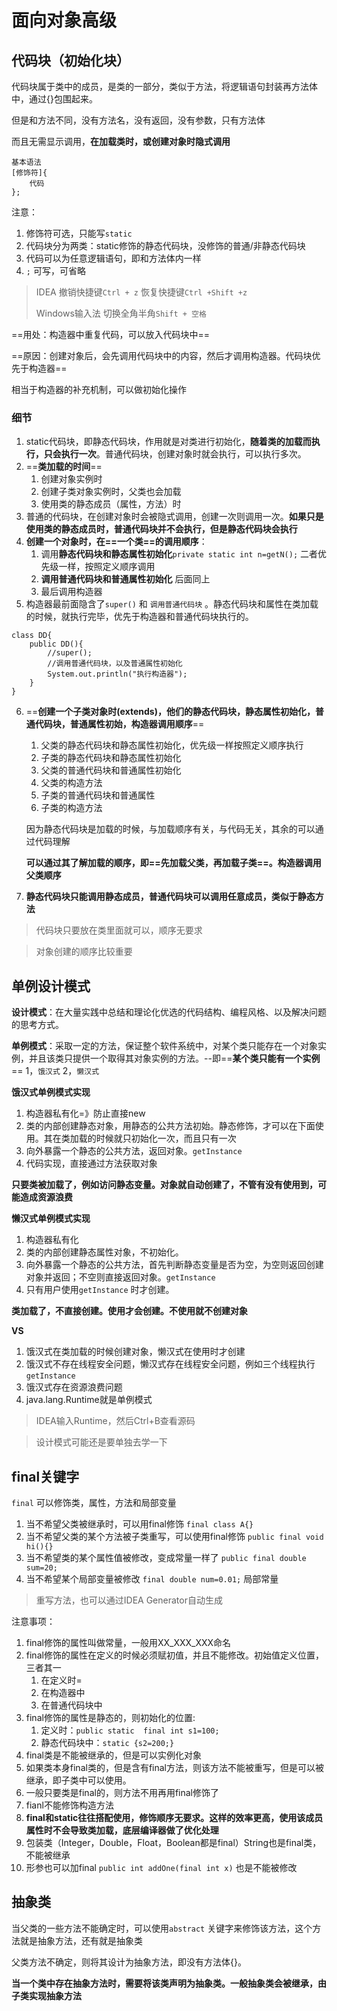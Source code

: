 # 面向对象高级

## 代码块（初始化块）

代码块属于类中的成员，是类的一部分，类似于方法，将逻辑语句封装再方法体中，通过{}包围起来。

但是和方法不同，没有方法名，没有返回，没有参数，只有方法体

而且无需显示调用，**在加载类时，或创建对象时隐式调用**

```
基本语法
[修饰符]{
	代码
};
```

注意：

1. 修饰符可选，只能写`static` 
2. 代码块分为两类：static修饰的静态代码块，没修饰的普通/非静态代码块
3. 代码可以为任意逻辑语句，即和方法体内一样
4. `;` 可写，可省略

> IDEA 撤销快捷键`Ctrl + z` 恢复快捷键`Ctrl +Shift +z` 
>
> Windows输入法 切换全角半角`Shift + 空格`

==用处：构造器中重复代码，可以放入代码块中==

==原因：创建对象后，会先调用代码块中的内容，然后才调用构造器。代码块优先于构造器==

相当于构造器的补充机制，可以做初始化操作

### 细节

1. static代码块，即静态代码块，作用就是对类进行初始化，**随着类的加载而执行，只会执行一次**。普通代码块，创建对象时就会执行，可以执行多次。
2. ==**类加载的时间**==
   1. 创建对象实例时
   2. 创建子类对象实例时，父类也会加载
   3. 使用类的静态成员（属性，方法）时
3. 普通的代码块，在创建对象时会被隐式调用，创建一次则调用一次。**如果只是使用类的静态成员时，普通代码块并不会执行，但是静态代码块会执行**
4. **创建一个对象时，在==一个类==的调用顺序**：
   1. 调用**静态代码块和静态属性初始化**`private static int n=getN();` 二者优先级一样，按照定义顺序调用
   2. **调用普通代码块和普通属性初始化** 后面同上
   3. 最后调用构造器
5. 构造器最前面隐含了`super()` 和 `调用普通代码块` 。静态代码块和属性在类加载的时候，就执行完毕，优先于构造器和普通代码块执行的。

```
class DD{
    public DD(){
        //super();
        //调用普通代码块，以及普通属性初始化
        System.out.println("执行构造器");
    }
}
```

6. ==**创建一个子类对象时(extends)，他们的静态代码块，静态属性初始化，普通代码块，普通属性初始，构造器调用顺序**==

   1. 父类的静态代码块和静态属性初始化，优先级一样按照定义顺序执行
   2. 子类的静态代码块和静态属性初始化
   3. 父类的普通代码块和普通属性初始化
   4. 父类的构造方法
   5. 子类的普通代码块和普通属性
   6. 子类的构造方法

   因为静态代码块是加载的时候，与加载顺序有关，与代码无关，其余的可以通过代码理解

   **可以通过其了解加载的顺序，即==先加载父类，再加载子类==。构造器调用父类顺序**
7. **静态代码块只能调用静态成员，普通代码块可以调用任意成员，类似于静态方法**
   
   
   

> 代码块只要放在类里面就可以，顺序无要求

> 对象创建的顺序比较重要

## 单例设计模式

**设计模式**：在大量实践中总结和理论化优选的代码结构、编程风格、以及解决问题的思考方式。

**单例模式**：采取一定的方法，保证整个软件系统中，对某个类只能存在一个对象实例，并且该类只提供一个取得其对象实例的方法。--即==**某个类只能有一个实例**== 1，`饿汉式` 2，`懒汉式`

**饿汉式单例模式实现**

1. 构造器私有化=》防止直接new
2. 类的内部创建静态对象，用静态的公共方法初始。静态修饰，才可以在下面使用。其在类加载的时候就只初始化一次，而且只有一次
3. 向外暴露一个静态的公共方法，返回对象。`getInstance`
4. 代码实现，直接通过方法获取对象

**只要类被加载了，例如访问静态变量。对象就自动创建了，不管有没有使用到，可能造成资源浪费**

**懒汉式单例模式实现**

1. 构造器私有化
2. 类的内部创建静态属性对象，不初始化。
3. 向外暴露一个静态的公共方法，首先判断静态变量是否为空，为空则返回创建对象并返回；不空则直接返回对象。`getInstance`
4. 只有用户使用`getInstance` 时才创建。

**类加载了，不直接创建。使用才会创建。不使用就不创建对象**

**VS**

1. 饿汉式在类加载的时候创建对象，懒汉式在使用时才创建
2. 饿汉式不存在线程安全问题，懒汉式存在线程安全问题，例如三个线程执行`getInstance`
3. 饿汉式存在资源浪费问题
4. java.lang.Runtime就是单例模式

> IDEA输入Runtime，然后Ctrl+B查看源码

> 设计模式可能还是要单独去学一下

## final关键字

`final` 可以修饰类，属性，方法和局部变量

1. 当不希望父类被继承时，可以用final修饰 `final class A{}`
2. 当不希望父类的某个方法被子类重写，可以使用final修饰 `public final void hi(){}`
3. 当不希望类的某个属性值被修改，变成常量一样了 `public final double sum=20;`
4. 当不希望某个局部变量被修改 `final double num=0.01;` 局部常量

> 重写方法，也可以通过IDEA Generator自动生成

注意事项：

1. final修饰的属性叫做常量，一般用XX_XXX_XXX命名
2. final修饰的属性在定义的时候必须赋初值，并且不能修改。初始值定义位置，三者其一
   1. 在定义时=
   2. 在构造器中
   3. 在普通代码块中
3. final修饰的属性是静态的，则初始化的位置:
   1. 定义时：`public static  final int s1=100;`
   2. 静态代码块中：`static {s2=200;}`
4. final类是不能被继承的，但是可以实例化对象
5. 如果类本身final类的，但是含有final方法，则该方法不能被重写，但是可以被继承，即子类中可以使用。
6. 一般只要类是final的，则方法不用再用final修饰了
7. fianl不能修饰构造方法
8. **final和static往往搭配使用，修饰顺序无要求。这样的效率更高，使用该成员属性时不会导致类加载，底层编译器做了优化处理**
9. 包装类（Integer，Double，Float，Boolean都是final）String也是final类，不能被继承
10. 形参也可以加final `public int addOne(final int x)` 也是不能被修改

## 抽象类

当父类的一些方法不能确定时，可以使用`abstract` 关键字来修饰该方法，这个方法就是抽象方法，还有就是抽象类

父类方法不确定，则将其设计为抽象方法，即没有方法体{}。

**当一个类中存在抽象方法时，需要将该类声明为抽象类。一般抽象类会被继承，由子类实现抽象方法**

